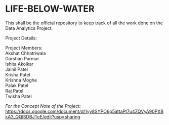 # LIFE-BELOW-WATER
This shall be the official repository to keep track of all the work done on the Data Analytics Project.

Project Details: 
  
Project Members:  
  Akshat Chhatriwala  
  Darshan Parmar  
  Ishita Akolkar  
  Jainil Patel  
  Krisha Patel  
  Krishna Moghe  
  Palak Patel  
  Raj Patel  
  Twisha Patel  
  
  _For the Concept Note of the Project:_
  https://docs.google.com/document/d/1yy8SYPO6p5attaPt7u4ZQVyA90PXBkA3_QQlSDBJTeE/edit?usp=sharing
